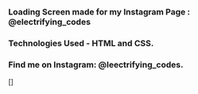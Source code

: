 ### Loading Screen made for my Instagram Page : @electrifying_codes

### Technologies Used - HTML and CSS.

### Find me on Instagram: @leectrifying_codes.

[]